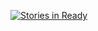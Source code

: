 [![Stories in Ready](https://badge.waffle.io/hjr265/dots.png?label=ready&title=Ready)](https://waffle.io/hjr265/dots)
